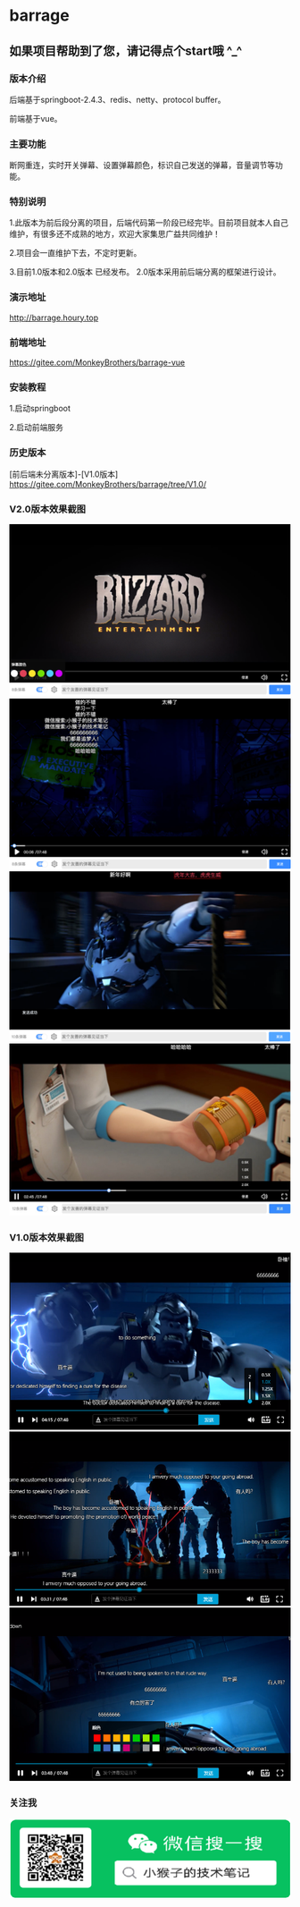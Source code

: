 # barrage


## 如果项目帮助到了您，请记得点个start哦  ^_^


### 版本介绍
后端基于springboot-2.4.3、redis、netty、protocol buffer。

前端基于vue。

### 主要功能
断网重连，实时开关弹幕、设置弹幕颜色，标识自己发送的弹幕，音量调节等功能。


### 特别说明
1.此版本为前后段分离的项目，后端代码第一阶段已经完毕。目前项目就本人自己维护，有很多还不成熟的地方，欢迎大家集思广益共同维护！

2.项目会一直维护下去，不定时更新。

3.目前1.0版本和2.0版本 已经发布。 2.0版本采用前后端分离的框架进行设计。

### 演示地址
http://barrage.houry.top

### 前端地址
https://gitee.com/MonkeyBrothers/barrage-vue

### 安装教程
1.启动springboot

2.启动前端服务

### 历史版本
[前后端未分离版本]-[V1.0版本] https://gitee.com/MonkeyBrothers/barrage/tree/V1.0/

### V2.0版本效果截图
![avatar](/images/v2.0/1.png)
![avatar](/images/v2.0/2.png)
![avatar](/images/v2.0/3.png)
![avatar](/images/v2.0/4.png)


### V1.0版本效果截图
![avatar](/images/v1.0/1.png)
![avatar](/images/v1.0/2.png)
![avatar](/images/v1.0/3.png)

### 关注我
![avatar](/images/v1.0/WeChat.png)

